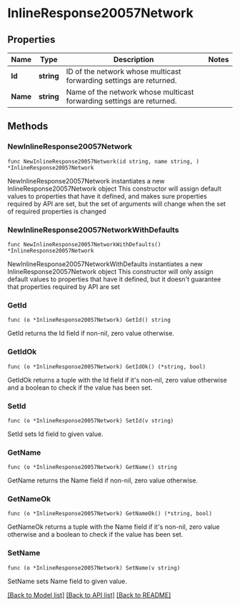 # InlineResponse20057Network

## Properties

Name | Type | Description | Notes
------------ | ------------- | ------------- | -------------
**Id** | **string** | ID of the network whose multicast forwarding settings are returned. | 
**Name** | **string** | Name of the network whose multicast forwarding settings are returned. | 

## Methods

### NewInlineResponse20057Network

`func NewInlineResponse20057Network(id string, name string, ) *InlineResponse20057Network`

NewInlineResponse20057Network instantiates a new InlineResponse20057Network object
This constructor will assign default values to properties that have it defined,
and makes sure properties required by API are set, but the set of arguments
will change when the set of required properties is changed

### NewInlineResponse20057NetworkWithDefaults

`func NewInlineResponse20057NetworkWithDefaults() *InlineResponse20057Network`

NewInlineResponse20057NetworkWithDefaults instantiates a new InlineResponse20057Network object
This constructor will only assign default values to properties that have it defined,
but it doesn't guarantee that properties required by API are set

### GetId

`func (o *InlineResponse20057Network) GetId() string`

GetId returns the Id field if non-nil, zero value otherwise.

### GetIdOk

`func (o *InlineResponse20057Network) GetIdOk() (*string, bool)`

GetIdOk returns a tuple with the Id field if it's non-nil, zero value otherwise
and a boolean to check if the value has been set.

### SetId

`func (o *InlineResponse20057Network) SetId(v string)`

SetId sets Id field to given value.


### GetName

`func (o *InlineResponse20057Network) GetName() string`

GetName returns the Name field if non-nil, zero value otherwise.

### GetNameOk

`func (o *InlineResponse20057Network) GetNameOk() (*string, bool)`

GetNameOk returns a tuple with the Name field if it's non-nil, zero value otherwise
and a boolean to check if the value has been set.

### SetName

`func (o *InlineResponse20057Network) SetName(v string)`

SetName sets Name field to given value.



[[Back to Model list]](../README.md#documentation-for-models) [[Back to API list]](../README.md#documentation-for-api-endpoints) [[Back to README]](../README.md)


